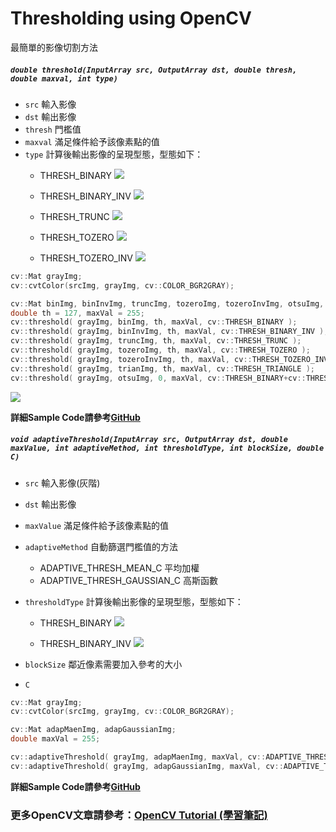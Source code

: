 #  Thresholding using OpenCV

最簡單的影像切割方法


##### `double threshold(InputArray src, OutputArray dst, double thresh, double maxval, int type)`

- `src` 輸入影像
- `dst` 輸出影像
- `thresh` 門檻值
- `maxval` 滿足條件給予該像素點的值
- `type` 計算後輸出影像的呈現型態，型態如下：
    - THRESH_BINARY
![](http://docs.opencv.org/2.4/_images/math/21dfc802899546a3a9a51794d241330e6377f032.png)

    - THRESH_BINARY_INV
![](http://docs.opencv.org/2.4/_images/math/2858653b2a9f18e326acd861f4f23476f918e52b.png)

    - THRESH_TRUNC
![](http://docs.opencv.org/2.4/_images/math/85cd5dfea2f25f50640e7555c4019829859ff661.png)

    - THRESH_TOZERO
![](http://docs.opencv.org/2.4/_images/math/c42e93ea5c713fb2fca2605fa03ccbdf15a98d16.png)

    - THRESH_TOZERO_INV
![](http://docs.opencv.org/2.4/_images/math/6729a7b61fa189e9ad1a365aa5eb9290b70b023e.png)

```c++
cv::Mat grayImg;
cv::cvtColor(srcImg, grayImg, cv::COLOR_BGR2GRAY);

cv::Mat binImg, binInvImg, truncImg, tozeroImg, tozeroInvImg, otsuImg, trianImg;
double th = 127, maxVal = 255;
cv::threshold( grayImg, binImg, th, maxVal, cv::THRESH_BINARY );
cv::threshold( grayImg, binInvImg, th, maxVal, cv::THRESH_BINARY_INV );
cv::threshold( grayImg, truncImg, th, maxVal, cv::THRESH_TRUNC );
cv::threshold( grayImg, tozeroImg, th, maxVal, cv::THRESH_TOZERO );
cv::threshold( grayImg, tozeroInvImg, th, maxVal, cv::THRESH_TOZERO_INV );
cv::threshold( grayImg, trianImg, th, maxVal, cv::THRESH_TRIANGLE );
cv::threshold( grayImg, otsuImg, 0, maxVal, cv::THRESH_BINARY+cv::THRESH_OTSU );

```

![](http://farm2.staticflickr.com/1568/25817987034_09939280c2_b.jpg)

**詳細Sample Code請參考[GitHub]()**

##### `void adaptiveThreshold(InputArray src, OutputArray dst, double maxValue, int adaptiveMethod, int thresholdType, int blockSize, double C)`

- `src` 輸入影像(灰階)
- `dst` 輸出影像
- `maxValue` 滿足條件給予該像素點的值
- `adaptiveMethod` 自動篩選門檻值的方法
    - ADAPTIVE_THRESH_MEAN_C 平均加權
    - ADAPTIVE_THRESH_GAUSSIAN_C 高斯函數
- `thresholdType` 計算後輸出影像的呈現型態，型態如下：
    - THRESH_BINARY
![](http://docs.opencv.org/2.4/_images/math/21dfc802899546a3a9a51794d241330e6377f032.png)

    - THRESH_BINARY_INV
![](http://docs.opencv.org/2.4/_images/math/2858653b2a9f18e326acd861f4f23476f918e52b.png)

- `blockSize` 鄰近像素需要加入參考的大小
- `C` 

```c++
cv::Mat grayImg;
cv::cvtColor(srcImg, grayImg, cv::COLOR_BGR2GRAY);

cv::Mat adapMaenImg, adapGaussianImg;
double maxVal = 255;

cv::adaptiveThreshold( grayImg, adapMaenImg, maxVal, cv::ADAPTIVE_THRESH_MEAN_C, cv::THRESH_BINARY, 11, 2 );
cv::adaptiveThreshold( grayImg, adapGaussianImg, maxVal, cv::ADAPTIVE_THRESH_GAUSSIAN_C, cv::THRESH_BINARY, 11, 2 );
```

**詳細Sample Code請參考[GitHub]()**


### 更多OpenCV文章請參考：[OpenCV Tutorial (學習筆記)](http://ccw1986.blogspot.tw/2013/09/learningopencv.html)